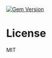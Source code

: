 [![Gem Version](https://badge.fury.io/rb/ember-auth-module-ember_data-rails.png)](http://badge.fury.io/rb/ember-auth-module-ember_data-rails)

License
=======

MIT
